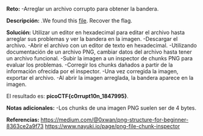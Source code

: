 
**Reto:**
-Arreglar un archivo corrupto para obtener la bandera.

**Descripción:**
.We found this [file](https://jupiter.challenges.picoctf.org/static/ab30fcb7d47364b4190a7d3d40edb551/mystery). Recover the flag.

**Solución:**
Utilizar un editor en hexadecimal para editar el archivo hasta arreglar sus problemas y ver la bandera en la imagen.
-Descargar el archivo.
-Abrir el archivo con un editor de texto en hexadecimal.
-Utilizando documentación de un archivo PNG, cambiar datos del archivo hasta tener un archivo funcional.
-Subir la imagen a un inspector de chunks PNG para evaluar los problemas.
-Corregir los chunks dañados a partir de la información ofrecida por el inspector.
-Una vez corregida la imagen, exportar el archivo.
-Al abrir la imagen arreglada, la bandera aparece en la imagen.

El resultado es: **picoCTF{c0rrupt10n_1847995}**.

**Notas adicionales:**
-Los chunks de una imagen PNG suelen ser de 4 bytes.

**Referencias:**
https://medium.com/@0xwan/png-structure-for-beginner-8363ce2a9f73
https://www.nayuki.io/page/png-file-chunk-inspector
